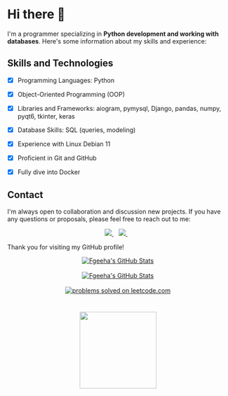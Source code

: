 # Hi there 👋


I'm a programmer specializing in **Python development and working with databases**. Here's some information about my skills and experience:


## **Skills and Technologies**

- [X] Programming Languages: Python

- [X] Object-Oriented Programming (OOP)

- [X] Libraries and Frameworks: aiogram, pymysql, Django, pandas, numpy, pyqt6, tkinter, keras

- [X] Database Skills: SQL (queries, modeling)

- [X] Experience with Linux Debian 11

- [X] Proficient in Git and GitHub

- [X] Fully dive into Docker


## **Contact**


I'm always open to collaboration and discussion new projects. If you have any questions or proposals, please feel free to reach out to me:

<p align='center'>
   <a href="https://t.me/fgeeha" target="_blank">
    <img src="https://img.shields.io/badge/Telegram-2CA5E0?style=for-the-badge&logo=telegram&logoColor=white" />        
  </a>&nbsp;&nbsp;
  <a href="https://www.linkedin.com/in/nikita-kolesnikov-337b78323/" target="_blank">
    <img src="https://img.shields.io/badge/linkedin-%230077B5.svg?&style=for-the-badge&logo=linkedin&logoColor=white" />
  </a>&nbsp;&nbsp;



Thank you for visiting my GitHub profile!

<div align="center">
    <a href="#">
        <img src="https://github-readme-stats.vercel.app/api?username=Fgeeha&show_icons=true&theme=synthwave" alt="Fgeeha's GitHub Stats"> 
    </a>
</div>
<br>
<div align="center">
    <a href="#">
      <img src="https://github-readme-stats.vercel.app/api/top-langs/?username=Fgeeha&layout=donut&theme=synthwave" alt="Fgeeha's GitHub Stats"> 
    </a>
</div>
<br>
<div align="center">
    <a href="https://leetcode.com/fgeeha">
      <img src="https://img.shields.io/badge/dynamic/json?style=flat-square&color=%23ffa116&label=leetcode.com&suffix=%20problems%20solved&query=solved&url=https%3A%2F%2Fleetcode-badge.vercel.app%2Fapi%2Fusers%2Ffgeeha&logo=leetcode&logoColor=yellow&labelColor=%23111827&cacheSeconds=604800" alt="problems solved on leetcode.com"> 
    </a>
</div>
<div align="center" style="margin: 40px 0">
   <a href="https://github.com/romankh3/github-profile-views-counter">
       <img width="175px" src="https://komarev.com/ghpvc/?username=fgeeha">
   </a>
</div>
